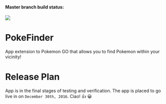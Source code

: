 #### Master branch build status:
![](https://travis-ci.org/benmak11/PokeFinder.svg?branch=master)

# PokeFinder
App extension to Pokemon GO that allows you to find Pokemon within your vicinity!

# Release Plan

App is in the final stages of testing and verification. The app is placed to go live in on `December 30th, 2016`. Ciao! :+1: :grinning:
